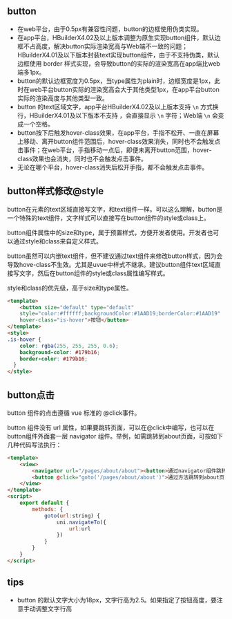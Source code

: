 ## button

<!-- UTSCOMJSON.button.description -->

<!-- UTSCOMJSON.button.attribute -->

<!-- UTSCOMJSON.button.event -->

<!-- UTSCOMJSON.button.example -->

<!-- UTSCOMJSON.button.compatibility -->

- 在web平台，由于0.5px有兼容性问题，button的边框使用伪类实现。
- 在app平台，HBuilderX4.02及以上版本调整为原生实现button组件，默认边框不占高度，解决button实际渲染宽高与Web端不一致的问题；HBuilderX4.01及以下版本封装text实现button组件，由于不支持伪类，默认边框使用 border 样式实现，会导致button的实际的渲染宽高在app端比web端多1px。
- button的默认边框宽度为0.5px，当type属性为plain时，边框宽度是1px，此时在web平台button实际的渲染宽高会大于其他类型1px，在app平台button实际的渲染高度与其他类型一致。
- button 的text区域文字，app平台HBuilderX4.02及以上版本支持 `\n` 方式换行，HBuilderX4.01及以下版本不支持 ，会直接显示 `\n` 字符；Web端 `\n` 会变成一个空格。
- button按下后触发hover-class效果，在app平台，手指不松开、一直在屏幕上移动、离开button组件范围后，hover-class效果消失，同时也不会触发点击事件；在web平台，手指移动一点后，即便未离开button范围，hover-class效果也会消失，同时也不会触发点击事件。
- 无论在哪个平台，hover-class消失后松开手指，都不会触发点击事件。

<!-- UTSCOMJSON.button.children -->

<!-- UTSCOMJSON.button.reference -->

## button样式修改@style

button在元素的text区域直接写文字，和text组件一样。可以这么理解，button是一个特殊的text组件，文字样式可以直接写在button组件的style或class上。

button组件属性中的size和type，属于预置样式，方便开发者使用。开发者也可以通过style和class来自定义样式。

button虽然可以内嵌text组件，但不建议通过text组件来修改button样式，因为会导致hove-class不生效。尤其是uvue中样式不继承。建议button组件text区域直接写文字，然后在button组件的style或class属性编写样式。

style和class的优先级，高于size和type属性。

```html
<template>
	<button size="default" type="default"
	style="color:#ffffff;backgroundColor:#1AAD19;borderColor:#1AAD19"
	hover-class="is-hover">按钮</button>
</template>
<style>
.is-hover {
	color: rgba(255, 255, 255, 0.6);
	background-color: #179b16;
	border-color: #179b16;
  }
</style>
```

## button点击

button 组件的点击遵循 vue 标准的 @click事件。

button 组件没有 url 属性，如果要跳转页面，可以在@click中编写，也可以在button组件外面套一层 navigator 组件。举例，如需跳转到about页面，可按如下几种代码写法执行：

```html
<template>
	<view>
		<navigator url="/pages/about/about"><button>通过navigator组件跳转到about页面</button></navigator>
		<button @click="goto('/pages/about/about')">通过方法跳转到about页面</button>
	</view>
</template>
<script>
	export default {
		methods: {
			goto(url:string) {
				uni.navigateTo({
					url:url
				})
			}
		}
	}
</script>
```

## tips
- button 的默认文字大小为18px，文字行高为2.5。如果指定了按钮高度，要注意手动调整文字行高
